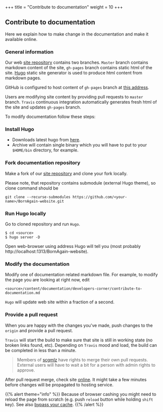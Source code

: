 +++
title = "Contribute to documentation"
weight = 10
+++

## Contribute to documentation 

Here we explain how to make change in the documentation and make it available online.

### General information

Our web [site repository](https://github.com/scgmlz/BornAgain-website) contains two branches.
`Master` branch contains markdown content of the site, `gh-pages` branch contains static html of the site.
[Hugo](https://gohugo.io/) static site generator is used to produce html content from markdown pages.

GitHub is configured to host content of `gh-pages` branch at [this address](https://scgmlz.github.io/BornAgain-website).

Users are modifying site content by providing pull requests to `master` branch. `Travis` continuous integration automatically generates
fresh html of the site and updates `gh-pages` branch.

To modify documentation follow these steps:

### Install Hugo

* Downloads latest hugo from [here](https://github.com/gohugoio/hugo/releases).
* Archive will contain single binary which you will have to put to your `$HOME/bin` directory, for example.

### Fork documentation repository

Make a fork of our [site repository](https://github.com/scgmlz/BornAgain-website) and clone your fork locally.

Please note, that repository contains submodule (external Hugo theme), so clone command should be

```
git clone --recurse-submodules https://github.com/<your-name>/BornAgain-website.git
```


### Run Hugo locally

Go to cloned repository and run `Hugo`.

```
$ cd <source>
$ hugo server -D
```

Open web-browser using address Hugo will tell you (most probably http://localhost:1313/BornAgain-website). 

### Modify the documentation

Modify one of documentation related markdown file. For example, to modify the page you are looking at right now, edit
```
<source>/content/documentation/developers-corner/contribute-to-documentation.md
```
`Hugo` will update web site within a fraction of a second. 


### Provide a pull request

When you are happy with the changes you've made, push changes to the `origin` and provide a pull request.

`Travis` will start the build to make sure that site is still in working state (no broken links found, etc). 
Depending on `Travis` mood and load, the build can be completed in less than a minute.

> Members of [scgmlz](https://github.com/scgmlz) have rights to merge their own pull requests.
> External users will have to wait a bit for a person with admin rights to approve.

After pull request merge, check site [online](https://scgmlz.github.io/BornAgain-website/).
It might take a few minutes before changes will be propagated to hosting service.

{{% alert theme="info" %}}
Because of browser cashing you might need to reload the page from scratch (e.g. push `reload` button while holding `shift` key).
See also [bypass your cache](https://en.wikipedia.org/wiki/Wikipedia:Bypass_your_cache).
{{% /alert %}}